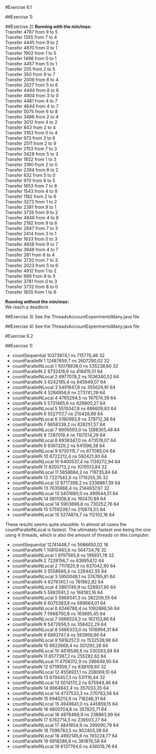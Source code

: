 #Exercise 6.1

##Exercise 1)

##Exercise 2)
**Running with the min/max:**\
Transfer 4787 from 9 to 5\
Transfer 1355 from 7 to 4\
Transfer 4445 from 9 to 2\
Transfer 4870 from 0 to 1\
Transfer 1902 from 1 to 5\
Transfer 1498 from 0 to 1\
Transfer 4457 from 5 to 1\
Transfer 255 from 2 to 5\
Transfer 350 from 9 to 7\
Transfer 2009 from 6 to 4\
Transfer 2027 from 5 to 6\
Transfer 4444 from 8 to 6\
Transfer 4904 from 3 to 0\
Transfer 4461 from 4 to 7\
Transfer 4644 from 4 to 7\
Transfer 5075 from 6 to 8\
Transfer 3486 from 2 to 4\
Transfer 3012 from 4 to 2\
Transfer 843 from 2 to 4\
Transfer 3163 from 0 to 4\
Transfer 973 from 3 to 6\
Transfer 2511 from 2 to 9\
Transfer 2153 from 7 to 3\
Transfer 3428 from 5 to 3\
Transfer 1832 from 1 to 3\
Transfer 3190 from 2 to 0\
Transfer 2394 from 8 to 2\
Transfer 632 from 5 to 0\
Transfer 970 from 8 to 5\
Transfer 1653 from 7 to 8\
Transfer 1543 from 4 to 8\
Transfer 1182 from 2 to 6\
Transfer 3273 from 1 to 2\
Transfer 2381 from 9 to 1\
Transfer 3726 from 9 to 2\
Transfer 4848 from 4 to 8\
Transfer 2192 from 9 to 6\
Transfer 2847 from 7 to 3\
Transfer 2414 from 3 to 1\
Transfer 1633 from 0 to 3\
Transfer 4658 from 9 to 7\
Transfer 3948 from 4 to 7\
Transfer 281 from 6 to 4\
Transfer 3720 from 7 to 3\
Transfer 2023 from 5 to 6\
Transfer 4912 from 1 to 2\
Transfer 889 from 8 to 5\
Transfer 3781 from 0 to 3\
Transfer 3732 from 8 to 0\
Transfer 1835 from 1 to 6

**Running without the min/max:**\
We reach a deadlock


##Exercise 3)
See the ThreadsAccountExperimentsMany.java file

##Exercise 4)
See the ThreadsAccountExperimentsMany.java file

#Exercise 6.2

##Exercise 1)
* countSequential                10373874,1 ns  715770,46         32
* countParallelN  1              12487659,7 ns 2607290,02         32
* countParallelNLocal  1         10078938,0 ns  535238,60         32
* countParallelN  2               6732416,6 ns  418419,51         64
* countParallelNLocal  2          6977078,2 ns 1036340,52         64
* countParallelN  3               6242185,4 ns  845649,07         64
* countParallelNLocal  3          5491647,8 ns  355624,91         64
* countParallelN  4               5284956,6 ns  273741,29         64
* countParallelNLocal  4          4765294,5 ns  167574,39         64
* countParallelN  5               5731465,6 ns  429800,27         64
* countParallelNLocal  5          5510047,8 ns  666609,83         64
* countParallelN  6               5527117,7 ns  210428,66         64
* countParallelNLocal  6          5190993,9 ns  379712,38         64
* countParallelN  7               6658339,2 ns  828251,57         64
* countParallelNLocal  7          6906593,0 ns 1288305,48         64
* countParallelN  8               7287019,4 ns 1107514,29         64
* countParallelNLocal  8          6938347,0 ns  473519,07         64
* countParallelN  9               6361329,2 ns  641596,38         64
* countParallelNLocal  9          6700115,7 ns  877085,04         64
* countParallelN 10               6722212,4 ns  592421,90         64
* countParallelNLocal 10          6400537,4 ns 1139272,94         64
* countParallelN 11               8200713,2 ns 1076513,84         32
* countParallelNLocal 11          5858684,2 ns  719735,84         64
* countParallelN 12               7227542,6 ns 1710255,35         32
* countParallelNLocal 12          6717398,2 ns 2338867,39         64
* countParallelN 13               7635666,4 ns 2144937,67         32
* countParallelNLocal 13          5401680,0 ns  499544,51         64
* countParallelN 14               5611006,6 ns  190470,89         64
* countParallelNLocal 14          5903696,6 ns  730252,76         64
* countParallelN 15               5759339,1 ns  210674,53         64
* countParallelNLocal 15          5274874,7 ns  112102,16         64

These results seems quite plausible. In almost all cases the countParallelNLocal is fastest. 
The ultimately fastest one being the one using 4 threads, which is also the amount of threads on this computer. 

* countSequential                12741448,7 ns 5986650,02         16 
* countParallelN  1              10810483,6 ns  564734,78         32
* countParallelNLocal  1          9797565,8 ns  198931,78         32
* countParallelN  2               7228156,7 ns  639954,12         64
* countParallelNLocal  2          7117820,9 ns  837042,80         64
* countParallelN  3               5558666,4 ns  226442,55         64
* countParallelNLocal  3          5950048,1 ns  374785,81         64
* countParallelN  4               6276140,1 ns  761962,82         64
* countParallelNLocal  4          5861749,9 ns  526921,90         64
* countParallelN  5               5983591,2 ns  168183,16         64
* countParallelNLocal  5          5969341,3 ns  382209,55         64
* countParallelN  6               6075383,8 ns  689664,01         64
* countParallelNLocal  6          6246788,4 ns 1082886,56         64
* countParallelN  7               5668700,8 ns  163895,45         64
* countParallelNLocal  7          5666524,3 ns  162153,86         64
* countParallelN  8               5472656,5 ns  358422,29         64
* countParallelNLocal  8          5686333,0 ns 1516994,31         64
* countParallelN  9               6893747,4 ns  593956,66         64
* countParallelNLocal  9          5916257,0 ns 1532539,96         64
* countParallelN 10               6622668,4 ns  301292,28         64
* countParallelNLocal 10          4616546,8 ns  330263,94         64
* countParallelN 11               6577387,2 ns  255282,62         64
* countParallelNLocal 11          4708312,9 ns  296649,90         64
* countParallelN 12               6719509,7 ns  838109,60         32
* countParallelNLocal 12          4558921,1 ns  208069,10         64
* countParallelN 13               6794457,3 ns  531116,44         32
* countParallelNLocal 13          5014170,2 ns  675949,46         64
* countParallelN 14               6664842,4 ns  357033,35         64
* countParallelNLocal 14          4737533,3 ns  270783,56         64
* countParallelN 15               6940213,9 ns  718248,31         64
* countParallelNLocal 15          4949641,0 ns  445859,15         64
* countParallelN 16               6800704,8 ns  357825,71         64
* countParallelNLocal 16          4876469,9 ns  238863,99         64
* countParallelN 17               6762714,5 ns  239503,27         64
* countParallelNLocal 17          4841854,9 ns  299090,79         64
* countParallelN 18               7096783,5 ns  902403,38         64
* countParallelNLocal 18          4992145,6 ns  193224,77         64
* countParallelN 19               6918286,8 ns  381876,58         64
* countParallelNLocal 19          6137764,6 ns  436019,76         64
